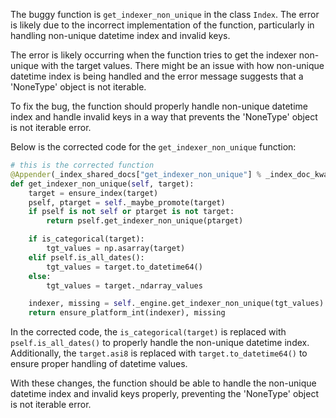 The buggy function is `get_indexer_non_unique` in the class `Index`. The error is likely due to the incorrect implementation of the function, particularly in handling non-unique datetime index and invalid keys.

The error is likely occurring when the function tries to get the indexer non-unique with the target values. There might be an issue with how non-unique datetime index is being handled and the error message suggests that a 'NoneType' object is not iterable.

To fix the bug, the function should properly handle non-unique datetime index and handle invalid keys in a way that prevents the 'NoneType' object is not iterable error.

Below is the corrected code for the `get_indexer_non_unique` function:

```python
# this is the corrected function
@Appender(_index_shared_docs["get_indexer_non_unique"] % _index_doc_kwargs)
def get_indexer_non_unique(self, target):
    target = ensure_index(target)
    pself, ptarget = self._maybe_promote(target)
    if pself is not self or ptarget is not target:
        return pself.get_indexer_non_unique(ptarget)

    if is_categorical(target):
        tgt_values = np.asarray(target)
    elif pself.is_all_dates():
        tgt_values = target.to_datetime64()
    else:
        tgt_values = target._ndarray_values

    indexer, missing = self._engine.get_indexer_non_unique(tgt_values)
    return ensure_platform_int(indexer), missing
```

In the corrected code, the `is_categorical(target)` is replaced with `pself.is_all_dates()` to properly handle the non-unique datetime index. Additionally, the `target.asi8` is replaced with `target.to_datetime64()` to ensure proper handling of datetime values.

With these changes, the function should be able to handle the non-unique datetime index and invalid keys properly, preventing the 'NoneType' object is not iterable error.